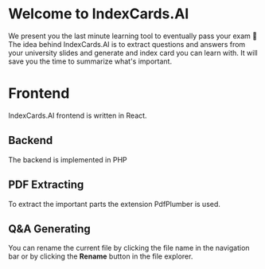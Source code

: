﻿# Welcome to IndexCards.AI

We present you the last minute learning tool to eventually pass your exam 🫣
The idea behind IndexCards.AI is to extract questions and answers from your university slides and generate and index card you can learn with. It will save you the time to summarize what's important.


# Frontend

IndexCards.AI frontend is written in React.

## Backend

The backend is implemented in PHP

## PDF Extracting

To extract the important parts the extension PdfPlumber is used.

## Q&A Generating

You can rename the current file by clicking the file name in the navigation bar or by clicking the **Rename** button in the file explorer.



